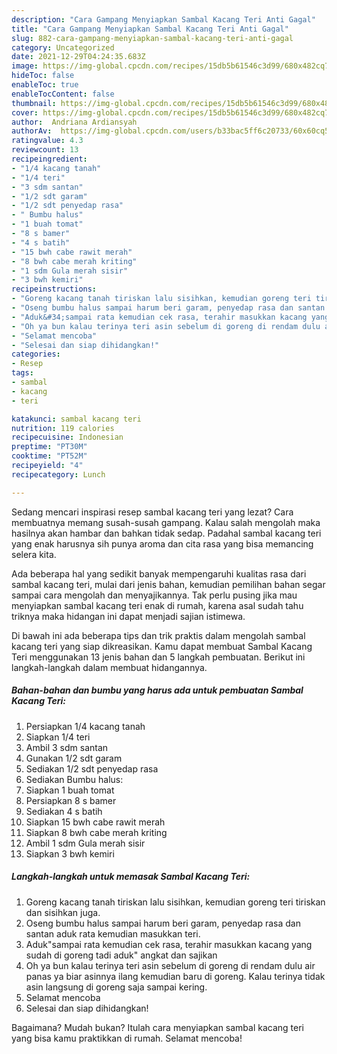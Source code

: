 ```yaml
---
description: "Cara Gampang Menyiapkan Sambal Kacang Teri Anti Gagal"
title: "Cara Gampang Menyiapkan Sambal Kacang Teri Anti Gagal"
slug: 882-cara-gampang-menyiapkan-sambal-kacang-teri-anti-gagal
category: Uncategorized
date: 2021-12-29T04:24:35.683Z
image: https://img-global.cpcdn.com/recipes/15db5b61546c3d99/680x482cq70/sambal-kacang-teri-foto-resep-utama.jpg
hideToc: false
enableToc: true
enableTocContent: false
thumbnail: https://img-global.cpcdn.com/recipes/15db5b61546c3d99/680x482cq70/sambal-kacang-teri-foto-resep-utama.jpg
cover: https://img-global.cpcdn.com/recipes/15db5b61546c3d99/680x482cq70/sambal-kacang-teri-foto-resep-utama.jpg
author:  Andriana Ardiansyah
authorAv:  https://img-global.cpcdn.com/users/b33bac5ff6c20733/60x60cq50/avatar.jpg
ratingvalue: 4.3
reviewcount: 13
recipeingredient:
- "1/4 kacang tanah"
- "1/4 teri"
- "3 sdm santan"
- "1/2 sdt garam"
- "1/2 sdt penyedap rasa"
- " Bumbu halus"
- "1 buah tomat"
- "8 s bamer"
- "4 s batih"
- "15 bwh cabe rawit merah"
- "8 bwh cabe merah kriting"
- "1 sdm Gula merah sisir"
- "3 bwh kemiri"
recipeinstructions:
- "Goreng kacang tanah tiriskan lalu sisihkan, kemudian goreng teri tiriskan dan sisihkan juga."
- "Oseng bumbu halus sampai harum beri garam, penyedap rasa dan santan aduk rata kemudian masukkan teri."
- "Aduk&#34;sampai rata kemudian cek rasa, terahir masukkan kacang yang sudah di goreng tadi aduk&#34; angkat dan sajikan"
- "Oh ya bun kalau terinya teri asin sebelum di goreng di rendam dulu air panas ya biar asinnya ilang kemudian baru di goreng. Kalau terinya tidak asin langsung di goreng saja sampai kering."
- "Selamat mencoba"
- "Selesai dan siap dihidangkan!"
categories:
- Resep
tags:
- sambal
- kacang
- teri

katakunci: sambal kacang teri 
nutrition: 119 calories
recipecuisine: Indonesian
preptime: "PT30M"
cooktime: "PT52M"
recipeyield: "4"
recipecategory: Lunch

---
```



Sedang mencari inspirasi resep sambal kacang teri yang lezat? Cara membuatnya memang susah-susah gampang. Kalau salah mengolah maka hasilnya akan hambar dan bahkan tidak sedap. Padahal sambal kacang teri yang enak harusnya sih punya aroma dan cita rasa yang bisa memancing selera kita.




Ada beberapa hal yang sedikit banyak mempengaruhi kualitas rasa dari sambal kacang teri, mulai dari jenis bahan, kemudian pemilihan bahan segar sampai cara mengolah dan menyajikannya. Tak perlu pusing jika mau menyiapkan sambal kacang teri enak di rumah, karena asal sudah tahu triknya maka hidangan ini dapat menjadi sajian istimewa.


Di bawah ini ada beberapa tips dan trik praktis dalam mengolah sambal kacang teri yang siap dikreasikan. Kamu dapat membuat Sambal Kacang Teri menggunakan 13 jenis bahan dan 5 langkah pembuatan. Berikut ini langkah-langkah dalam membuat hidangannya.

<!--inarticleads1-->

##### Bahan-bahan dan bumbu yang harus ada untuk pembuatan Sambal Kacang Teri:

1. Persiapkan 1/4 kacang tanah
1. Siapkan 1/4 teri
1. Ambil 3 sdm santan
1. Gunakan 1/2 sdt garam
1. Sediakan 1/2 sdt penyedap rasa
1. Sediakan  Bumbu halus:
1. Siapkan 1 buah tomat
1. Persiapkan 8 s bamer
1. Sediakan 4 s batih
1. Siapkan 15 bwh cabe rawit merah
1. Siapkan 8 bwh cabe merah kriting
1. Ambil 1 sdm Gula merah sisir
1. Siapkan 3 bwh kemiri




<!--inarticleads2-->

##### Langkah-langkah untuk memasak Sambal Kacang Teri:

1. Goreng kacang tanah tiriskan lalu sisihkan, kemudian goreng teri tiriskan dan sisihkan juga.
1. Oseng bumbu halus sampai harum beri garam, penyedap rasa dan santan aduk rata kemudian masukkan teri.
1. Aduk&#34;sampai rata kemudian cek rasa, terahir masukkan kacang yang sudah di goreng tadi aduk&#34; angkat dan sajikan
1. Oh ya bun kalau terinya teri asin sebelum di goreng di rendam dulu air panas ya biar asinnya ilang kemudian baru di goreng. Kalau terinya tidak asin langsung di goreng saja sampai kering.
1. Selamat mencoba
1. Selesai dan siap dihidangkan!



Bagaimana? Mudah bukan? Itulah cara menyiapkan sambal kacang teri yang bisa kamu praktikkan di rumah. Selamat mencoba!
